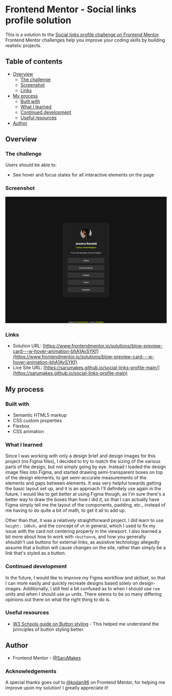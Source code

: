 # Frontend Mentor - Social links profile solution

This is a solution to the [Social links profile challenge on Frontend Mentor](https://www.frontendmentor.io/challenges/social-links-profile-UG32l9m6dQ). Frontend Mentor challenges help you improve your coding skills by building realistic projects. 

## Table of contents

- [Overview](#overview)
  - [The challenge](#the-challenge)
  - [Screenshot](#screenshot)
  - [Links](#links)
- [My process](#my-process)
  - [Built with](#built-with)
  - [What I learned](#what-i-learned)
  - [Continued development](#continued-development)
  - [Useful resources](#useful-resources)
- [Author](#author)

## Overview

### The challenge

Users should be able to:

- See hover and focus states for all interactive elements on the page

### Screenshot

![](./screenshot.png)

### Links

- Solution URL: [https://www.frontendmentor.io/solutions/blow-preview-card---w-hover-animation-bhA1AvSYKf](https://www.frontendmentor.io/solutions/blow-preview-card---w-hover-animation-bhA1AvSYKf)
- Live Site URL: [https://sarumakes.github.io/social-links-profile-main/](https://sarumakes.github.io/social-links-profile-main)

## My process

### Built with

- Semantic HTML5 markup
- CSS custom properties
- Flexbox
- CSS animation

### What I learned

Since I was working with only a design brief and design images for this project (no Figma files), I decided to try to match the sizing of the various parts of the design, but not simply going by eye. Instead I loaded the design image files into Figma, and started drawing semi-transparent boxes on top of the design elements, to get semi-accurate measurements of the elements and gaps between elements. It was very helpful towards getting the basic layout set up, and it is an approach I'll definitely use again in the future. I would like to get better at using Figma though, as I'm sure there's a better way to draw the boxes than how I did it, so that I can actually have Figma simply tell me the layout of the components, padding, etc., instead of me having to do quite a bit of math, to get it all to add up.

Other than that, it was a relatively straightforward project. I did learn to use `height: 100vh;` and the concept of `vh` in general, which I used to fix my issue with the card not centering properly in the viewport. I also learned a bit more about how to work with `<button>`s, and how you generally shouldn't use buttons for external links, as assistive technology allegedly assume that a button will cause changes on the site, rather than simply be a link that's styled as a button.  

### Continued development

In the future, I would like to improve my Figma workflow and skillset, so that I can more easily and quickly recreate designs based solely on design-images. Additionally, I still feel a bit confused as to when I should use `rem` units and when I should use `px` units. There seems to be so many differing opinions out there on what the right thing to do is.

### Useful resources

- [W3 Schools guide on Button styling](https://www.w3schools.com/css/css3_buttons.asp) - This helped me understand the principles of button styling better.

## Author
- Frontend Mentor - [@SaruMakes](https://www.frontendmentor.io/profile/SaruMakes)

### Acknowledgements

A special thanks goes out to [@kodan96](https://www.frontendmentor.io/profile/kodan96) on Frontend Mentor, for helping me improve upon my solution! I greatly appreciate it!
